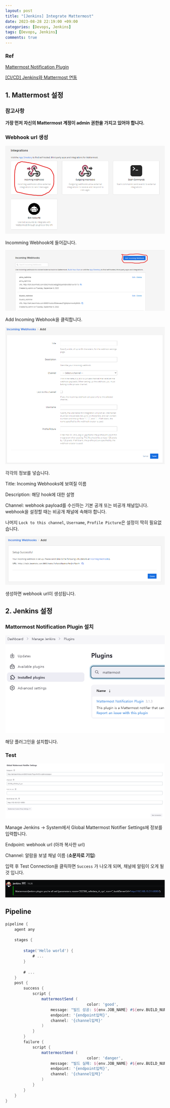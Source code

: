 ```yaml
---
layout: post
title: "[Jenkins] Integrate Mattermost"
date: 2023-08-28 22:19:00 +09:00
categories: [Devops, Jenkins]
tags: [Devops, Jenkins]
comments: true
---
```


### Ref

[Mattermost Notification Plugin](https://www.jenkins.io/doc/pipeline/steps/mattermost/)

[[CI/CD] Jenkins와 Mattermost 연동](https://velog.io/@rungoat/CICD-Jenkins%EC%99%80-Mattermost-%EC%97%B0%EB%8F%99)

## 1. Mattermost 설정

### 참고사항

**가장 먼저 자신의 Mattermost 계정이 admin 권한을 가지고 있어야 합니다.**

### Webhook url 생성

![Untitled](../../../assets/img/posts/jenkins/integrate_mattermost/integrate_mattermost_1.png)

Incomming Webhook에 들어갑니다.

![Untitled](../../../assets/img/posts/jenkins/integrate_mattermost/integrate_mattermost_2.png)

Add Incoming Webhook을 클릭합니다.

![Untitled](../../../assets/img/posts/jenkins/integrate_mattermost/integrate_mattermost_3.png)

각각의 정보를 넣습니다.

Title: Incoming Webhooks에 보여질 이름

Description: 해당 hook에 대한 설명

Channel: webhook payload를 수신하는 기본 공개 또는 비공개 채널입니다. webhook을 설정할 때는 비공개 채널에 속해야 합니다.

나머지 `Lock to this channel`, `Username`, `Profile Picture`은 설정이 딱히 필요없습니다.

![Untitled](../../../assets/img/posts/jenkins/integrate_mattermost/integrate_mattermost_4.png)

생성하면 webhook url이 생성됩니다.

## 2. Jenkins 설정

### Mattormost Notification Plugin 설치

![Untitled](../../../assets/img/posts/jenkins/integrate_mattermost/integrate_mattermost_5.png)

해당 플러그인을 설치합니다.

### Test

![Untitled](../../../assets/img/posts/jenkins/integrate_mattermost/integrate_mattermost_6.png)

Manage Jenkins → System에서 Global Mattermost Notifier Settings에 정보를 입력합니다.

Endpoint: webhook url (아까 복사한 url)

Channel: 알람을 보낼 채널 이름 (**소문자로 기입**)

입력 후 Test Connection을 클릭하면 `Success` 가 나오개 되며, 채널에 알림이 오게 될 것 입니다.

![Untitled](../../../assets/img/posts/jenkins/integrate_mattermost/integrate_mattermost_7.png)

## Pipeline

```groovy
pipeline {
    agent any
    
    stages {
        
        stage('Hello world') {
            # ...
        }
        
        # ...
    }
    post {
        success {
        	script {
                mattermostSend (
									color: 'good', 
	                message: "빌드 성공: ${env.JOB_NAME} #${env.BUILD_NUMBER} by ${Author_ID}(${Author_Name})\n(<${env.BUILD_URL}|Details>)", 
	                endpoint: '{endpoint입력}', 
	                channel: '{channel입력}'
                )
            }
        }
        failure {
        	script {
                mattermostSend (
									color: 'danger', 
	                message: "빌드 실패: ${env.JOB_NAME} #${env.BUILD_NUMBER} by ${Author_ID}(${Author_Name})\n(<${env.BUILD_URL}|Details>)", 
	                endpoint: '{endpoint입력}', 
	                channel: '{channel입력}'
                )
            }
        }
    }
}
```
